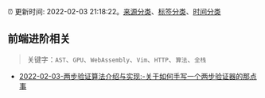 :alarm_clock: 更新时间: 2022-02-03 21:18:22。[来源分类](../README.md)、[标签分类](../TAGS.md)、[时间分类](../TIMELINE.md)

## 前端进阶相关


> 关键字：`AST`、`GPU`、`WebAssembly`、`Vim`、`HTTP`、`算法`、`全栈`



- [2022-02-03-两步验证算法介绍与实现:-关于如何手写一个两步验证器的那点事](https://www.v2ex.com/t/831800) 